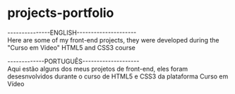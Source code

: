 # projects-portfolio
---------------ENGLISH---------------------<br/>
Here are some of my front-end projects, they were developed during the "Curso em Vídeo" HTML5 and CSS3 course<br/>

-------------PORTUGUÊS--------------------<br/>
Aqui estão alguns dos meus projetos de front-end, eles foram desesnvolvidos durante o curso de HTML5 e CSS3 da plataforma Curso em Vídeo

